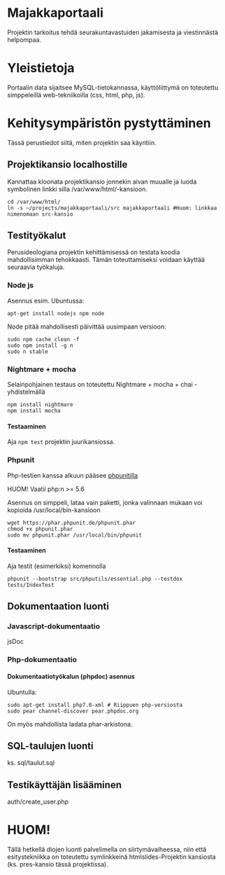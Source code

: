 # Majakkaportaali

Projektin tarkoitus tehdä seurakuntavastuiden jakamisesta ja viestinnästä helpompaa. 

# Yleistietoja

Portaalin data sijaitsee MySQL-tietokannassa, käyttöliittymä on toteutettu
simppeleillä web-tekniikoilla (css, html, php, js).

# Kehitysympäristön pystyttäminen

Tässä perustiedot siitä, miten projektin saa käyntiin.

## Projektikansio localhostille

Kannattaa kloonata projektikansio jonnekin aivan muualle ja luoda symbolinen linkki
silla /var/www/html/-kansioon.

    cd /var/www/html/
    ln -s ~/projects/majakkaportaali/src majakkaportaali #Huom: linkkaa nimenomaan src-kansio

##  Testityökalut

Perusideologiana projektin kehittämisessä on testata koodia mahdollisimman tehokkaasti.
Tämän toteuttamiseksi voidaan käyttää seuraavia työkaluja.

### Node js

Asennus esim. Ubuntussa:

    apt-get install nodejs npm node

Node pitää mahdollisesti päivittää uusimpaan versioon:

    sudo npm cache clean -f
    sudo npm install -g n
    sudo n stable

### Nightmare + mocha

Selainpohjainen testaus on toteutettu Nightmare + mocha + chai -yhdistelmällä

    npm install nightmare
    npm install mocha


#### Testaaminen

Aja `npm test` projektin juurikansiossa.

### Phpunit

Php-testien kanssa alkuun pääsee [phpunitilla](https://phpunit.de/getting-started.html)

HUOM!  Vaatii php:n >= 5.6

Asennus on simppeli, lataa vain paketti, jonka valinnaan mukaan voi kopioida /usr/local/bin-kansioon

    wget https://phar.phpunit.de/phpunit.phar 
    chmod +x phpunit.phar
    sudo mv phpunit.phar /usr/local/bin/phpunit

#### Testaaminen

Aja testit (esimerkiksi) komennolla

    phpunit --bootstrap src/phputils/essential.php --testdox tests/IndexTest


## Dokumentaation luonti

### Javascript-dokumentaatio 

jsDoc

### Php-dokumentaatio


#### Dokumentaatiotyökalun (phpdoc) asennus

Ubuntulla:

    sudo apt-get install php7.0-xml # Riippuen php-versiosta
    sudo pear channel-discover pear.phpdoc.org

On myös mahdollista ladata phar-arkistona.



## SQL-taulujen luonti

ks. sql/taulut.sql

## Testikäyttäjän lisääminen

auth/create_user.php

# HUOM!

Tällä hetkellä diojen luonti palvelimella on siirtymävaiheessa, niin että 
esitystekniikka on toteutettu symlinkkeinä htmlslides-Projektin kansiosta 
(ks. pres-kansio tässä projektissa).
